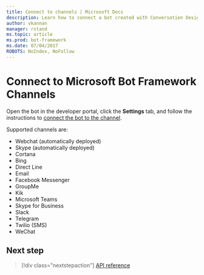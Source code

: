 ```yaml
---
title: Connect to channels | Microsoft Docs
description: Learn how to connect a bot created with Conversation Designer to Microsoft Bot Framework Channels.
author: vkannan
manager: rstand
ms.topic: article
ms.prod: bot-framework
ms.date: 07/04/2017
ROBOTS: NoIndex, NoFollow
---
```


# Connect to Microsoft Bot Framework Channels

Open the bot in the developer portal, click the **Settings** tab, and follow the instructions to [connect the bot to the channel](../portal-configure-channels.md).

Supported channels are:
- Webchat (automatically deployed)
- Skype (automatically deployed)
- Cortana
- Bing
- Direct Line
- Email
- Facebook Messenger
- GroupMe
- Kik
- Microsoft Teams
- Skype for Business
- Slack
- Telegram
- Twilio (SMS)
- WeChat

## Next step
> [!div class="nextstepaction"]
> [API reference](conversation-designer-context-object.md)

